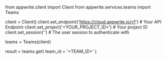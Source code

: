 from appwrite.client import Client
from appwrite.services.teams import Teams

client = Client()
client.set_endpoint('https://cloud.appwrite.io/v1') # Your API Endpoint
client.set_project('<YOUR_PROJECT_ID>') # Your project ID
client.set_session('') # The user session to authenticate with

teams = Teams(client)

result = teams.get(
    team_id = '<TEAM_ID>'
)
